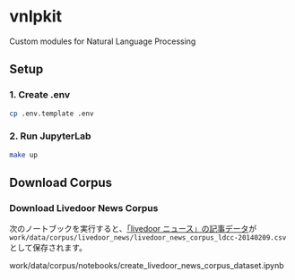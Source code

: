 # vnlpkit

Custom modules for Natural Language Processing

## Setup

### 1. Create .env

```sh
cp .env.template .env
```

### 2. Run JupyterLab

```sh
make up
```

## Download Corpus

### Download Livedoor News Corpus

次のノートブックを実行すると、[「livedoor ニュース」の記事データ](https://www.rondhuit.com/download.html)が `work/data/corpus/livedoor_news/livedoor_news_corpus_ldcc-20140209.csv` として保存されます。

work/data/corpus/notebooks/create_livedoor_news_corpus_dataset.ipynb
